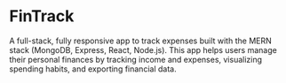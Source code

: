 # FinTrack
A full-stack, fully responsive app to track expenses built with the MERN stack (MongoDB, Express, React, Node.js). This app helps users manage their personal finances by tracking income and expenses, visualizing spending habits, and exporting financial data.
